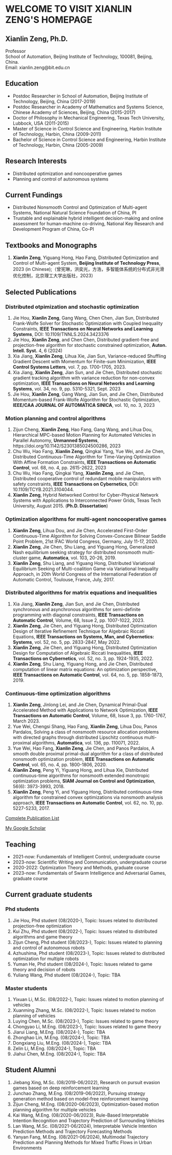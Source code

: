 </head>
<body>
  <h1>WELCOME TO VISIT XIANLIN ZENG'S HOMEPAGE</h1>

  <h2>Xianlin Zeng, Ph.D.</h2>
  <p>
    Professor<br>
    School of Automation, Beijing Institute of Technology, 100081, Beijing, China.<br>
    Email: xianlin.zeng@bit.edu.cn  
  </p>

  <h2>Education</h2>
  <ul>
    <li>Postdoc Researcher in School of Automation, Beijing Institute of Technology, Beijing, China (2017-2019)</li>
    <li>Postdoc Researcher in Academy of Mathematics and Systems Science, Chinese Academy of Sciences, Beijing, China (2015-2017)</li>
    <li>Doctor of Philosophy in Mechanical Engineering, Texas Tech University, Lubbock, USA (2011-2015)</li>
    <li>Master of Science in Control Science and Engineering, Harbin Institute of Technology, Harbin, China (2009-2011)</li>
    <li>Bachelor of Science in Control Science and Engineering, Harbin Institute of Technology, Harbin, China (2005-2009)</li>
  </ul>

  <h2>Research Interests</h2>
  <ul>
    <li>Distributed optimization and noncooperative games</li>
    <li>Planning and control of autonomous systems</li>
  </ul>
   
  <h2>Current Fundings</h2>
  <ul>
    <li>Distributed Nonsmooth Control and Optimization of Multi-agent Systems, National Natural Science Foundation of China, PI</li>
    <li>Trustable and explainable hybrid intelligent decision-making and online assessment for human-machine co-driving, National Key Research and Development Program of China, Co-PI</li>
  </ul>

  <h2>Textbooks and Monographs</h2>
  <ol>
    <li><strong>Xianlin Zeng</strong>, Yiguang Hong, Hao Fang, Distributed Optimization and Control of Multi-agent System, <strong>Beijing Institute of Technology Press</strong>, 2023 (in Chinese);（曾宪琳，洪奕光，方浩，多智能体系统的分布式非光滑优化控制，北京理工大学出版社，2023）</li>
  </ol>

  <h2>Selected Publications</h2>

  <h3>Distributed otpimization and stochastic optimization</h3> 
  <ol>
    <li>Jie Hou, <strong>Xianlin Zeng</strong>, Gang Wang, Chen Chen, Jian Sun, Distributed Frank-Wolfe Solver for Stochastic Optimization with Coupled Inequality Constraints, <strong>IEEE Transactions on Neural Networks and Learning Systems</strong>, DOI: 10.1109/TNNLS.2024.3423376 </li>
    <li>Jie Hou, <strong>Xianlin Zeng</strong>, and Chen Chen, Distributed gradient-free and projection-free algorithm for stochastic constrained optimization, <strong>Auton. Intell. Syst.</strong> 4, 6 (2024)</li>
    <li>Xia Jiang, <strong>Xianlin Zeng</strong>, Lihua Xie, Jian Sun, Variance-reduced Shuffling Gradient Descent with Momentum for Finite-sum Minimization, <strong>IEEE Control Systems Letters</strong>, vol. 7, pp. 1700-1705, 2023.</li>
    <li>Xia Jiang, <strong>Xianlin Zeng</strong>, Jian Sun, and Jie Chen, Distributed stochastic gradient tracking algorithm with variance reduction for non-convex optimization, <strong>IEEE Transactions on Neural Networks and Learning Systems</strong>, vol. 34, no. 9, pp. 5310-5321, Sept. 2023</li>
    <li>Jie Hou, <strong>Xianlin Zeng</strong>, Gang Wang, Jian Sun, and Jie Chen, Distributed Momentum-based Frank-Wolfe Algorithm for Stochastic Optimization, <strong>IEEE/CAA JOURNAL OF AUTOMATICA SINICA</strong>, vol. 10, no. 3, 2023</li>
  </ol>

  <h3>Motion planning and control algorithms</h3>
  <ol>
    <li>Zijun Cheng, <strong>Xianlin Zeng</strong>, Hao Fang, Gang Wang, and Lihua Dou, Hierarchical MPC-based Motion Planning for Automated Vehicles in Parallel Autonomy, <strong>Unmanned Systems</strong>, https://doi.org/10.1142/S2301385024500286, 2023</li>
    <li>Chu Wu, Hao Fang, <strong>Xianlin Zeng</strong>, Qingkai Yang, Yue Wei, and Jie Chen, Distributed Continuous-Time Algorithm for Time-Varying Optimization With Affine Formation Constraints, <strong>IEEE Transactions on Automatic Control</strong>, vol. 68, no. 4, pp. 2615-2622, 2023</li>
    <li>Chu Wu, Hao Fang, Qingkai Yang, <strong>Xianlin Zeng</strong>, and Jie Chen, Distributed cooperative control of redundant mobile manipulators with safety constraints, <strong>IEEE Transactions on Cybernetics</strong>, DOI: 10.1109/TCYB.2021.3104044.</li>
    <li><strong>Xianlin Zeng</strong>, Hybrid Networked Control for Cyber-Physical Network Systems with Applications to Interconnected Power Grids, Texas Tech University, August 2015. (<strong>Ph.D. Dissertation</strong>)</li>
  </ol>

  <h3>Optimization algorithms for multi-agent noncooperative games</h3>
  <ol>
    <li><strong>Xianlin Zeng</strong>, Lihua Dou, and Jie Chen, Accelerated First-Order Continuous-Time Algorithm for Solving Convex-Concave Bilinear Saddle Point Problem,  21st IFAC World Congress, Germany, July 11-17, 2020.</li>  
    <li><strong>Xianlin Zeng</strong>, Jie Chen, Shu Liang, and Yiguang Hong, Generalized Nash equilibrium seeking strategy for distributed nonsmooth multi-cluster game, <strong>Automatica</strong>, vol. 103, 20-26, 2019.</li>
    <li><strong>Xianlin Zeng</strong>, Shu Liang, and Yiguang Hong, Distributed Variational Equilibrium Seeking of Multi-coalition Game via Variational Inequality Approach, in 20th World Congress of the International Federation of Automatic Control, Toulouse, France, July, 2017.</li>  
  </ol>

  <h3>Distributed algorithms for matrix equations and inequalities</h3>
  <ol>
    <li>Xia Jiang, <strong>Xianlin Zeng</strong>, Jian Sun, and Jie Chen, Distributed synchronous and asynchronous algorithms for semi-definite programming with diagonal constraints, <strong>IEEE Transactions on Automatic Control</strong>, Volume, 68, Issue 2, pp. 1007-1022, 2023.</li>
    <li><strong>Xianlin Zeng</strong>, Jie Chen, and Yiguang Hong, Distributed Optimization Design of Iterative Refinement Technique for Algebraic Riccati Equations, <strong>IEEE Transactions on Systems, Man, and Cybernetics: Systems</strong>, vol. 52, no. 5, pp. 2833-2847, May 2022.</li>
    <li><strong>Xianlin Zeng</strong>, Jie Chen, and Yiguang Hong, Distributed Optimization Design for Computation of Algebraic Riccati Inequalities, <strong>IEEE Transactions on  Cybernetics</strong>, vol. 52, no. 3, pp. 1924-1935, 2022.</li>
    <li><strong>Xianlin Zeng</strong>, Shu Liang, Yiguang Hong, and Jie Chen, Distributed computation of linear matrix equations: An optimization perspective, <strong>IEEE Transactions on Automatic Control</strong>, vol. 64, no. 5, pp. 1858-1873, 2019.</li>
  </ol>

  <h3>Continuous-time optimization algorithms</h3>
  <ol>
    <li><strong>Xianlin Zeng</strong>, Jinlong Lei, and Jie Chen, Dynamical Primal-Dual Accelerated Method with Applications to Network Optimization, <strong>IEEE Transactions on Automatic Control</strong>, Volume, 68, Issue 3, pp. 1760-1767, March 2023. </li>
    <li>Yue Wei, Chengsi Shang, Hao Fang, <strong>Xianlin Zeng</strong>, Lihua Dou, Panos Pardalos, Solving a class of nonsmooth resource allocation problems with directed graphs through distributed Lipschitz continuous multi-proximal algorithms, <strong>Automatica</strong>, vol. 136, pp. 110071, 2022.</li>
    <li>Yue Wei, Hao Fang, <strong>Xianlin Zeng</strong>, Jie Chen, and Panos Pardalos, A smooth double proximal primal-dual algorithm for a class of distributed nonsmooth optimization problem, <strong>IEEE Transactions on Automatic Control</strong>, vol. 65, no. 4, pp. 1800-1806, 2020.</li>
    <li><strong>Xianlin Zeng</strong>, Peng Yi, Yiguang Hong, and Lihua Xie, Distributed continuous-time algorithms for nonsmooth extended monotropic optimization problems, <strong>SIAM Journal on Control and Optimization</strong>, 56(6): 3973-3993, 2018.</li>
    <li><strong>Xianlin Zeng</strong>, Peng Yi, and Yiguang Hong, Distributed continuous-time algorithm for constrained convex optimizations via nonsmooth analysis approach, <strong>IEEE Transactions on Automatic Control</strong>, vol. 62, no. 10, pp. 5227-5233, 2017.</li>
  </ol>

  <p><a href="https://xlinzeng.github.io/web/">Complete Publication List</a></p>
  <p><a href="https://scholar.google.com/citations?user=S4KS0noAAAAJ&hl=en">My Google Scholar</a></p>

  <h2>Teaching</h2>
  <ul>
    <li>2021-now: Fundamentals of Intelligent Control, undergraduate course</li>
    <li>2023-now: Scientific Writing and Communication, undergraduate course</li> 
    <li>2020-2022: Optimization Theory and Methods, graduate course</li>
    <li>2023-now: Fundamentals of Swarm Intelligence and Adversarial Games, graduate course</li>
  </ul>

  <h2>Current graduate students</h2>

  <h3>Phd students</h3>
  <ol>
    <li>Jie Hou, Phd student (08/2020-), Topic: Issues related to distributed projection-free optimization</li>
    <li>Kui Zhu, Phd student (08/2022-), Topic: Issues related to distributed algorithms and game theory</li>
    <li>Zijun Cheng, Phd student (08/2023-), Topic: Issues related to planning and control of autonomous robots</li>
    <li>Azhushima, Phd student (08/2023-), Topic: Issues related to distributed optimization for multiple robots</li>
    <li>Yuman He, Phd student (08/2024-), Topic: Issues related to game theory and decision of robots</li>
    <li>Yuliang Wang, Phd student (08/2024-), Topic: TBA</li>
  </ol>

  <h3>Master students</h3> 
  <ol>
    <li>Yixuan Li, M.Sc. (08/2022-), Topic: Issues related to motion planning of vehicles</li>
    <li>Xuanming Zhang, M.Sc. (08/2022-), Topic: Issues related to motion planning of vehicles</li>
    <li>Luying Chen, M.Sc. (08/2023-), Topic: Issues related to game theory</li>
    <li>Chongyao Li, M.Eng. (08/2023-), Topic: Issues related to game theory</li>
    <li>Jiarui Liang, M.Eng. (08/2024-), Topic: TBA</li>
    <li>Zhonghao Lin, M.Eng. (08/2024-), Topic: TBA</li>
    <li>Dongxiang Liu, M.Eng. (08/2024-), Topic: TBA</li>
    <li>Zelin Li, M.Eng. (08/2024-), Topic: TBA</li>
    <li>Jiahui Chen, M.Eng. (08/2024-), Topic: TBA</li>
  </ol>

  <h2>Student Alumni</h2>
  <ol>
    <li>Jiebang Xing, M.Sc. (08/2019-06/2022), Research on pursuit evasion games based on deep reinforcement learning</li>
    <li>Junchao Zhang, M.Eng. (08/2019-06/2022), Pursuing strategy generation method based on model-free reinforcement learning</li>
    <li>Zijun Cheng, M.Eng. (08/2020-06/2023), Optimization-based motion planning algorithm for multiple vehicles</li>
    <li>Kai Wang, M.Eng. (08/2020-06/2023), Rule-Based Interpretable Intention Recognition and Trajectory Prediction of Surrounding Vehicles</li>
    <li>Lan Wang, M.Sc. (08/2021-06/2024), Interpretable Vehicle Intention Prediction Methods and Trajectory Forecasting Methods</li> 
    <li>Yanyan Fang, M.Eng. (08/2021-06/2024), Multimodal Trajectory Prediction and Planning Methods for Mixed Traffic Flows in Urban Environments</li>
  </ol>
</body>
